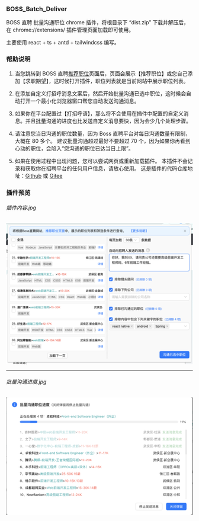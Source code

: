 ### BOSS_Batch_Deliver

BOSS 直聘 批量沟通职位 chrome 插件，将根目录下 “dist.zip” 下载并解压后，在 chrome://extensions/ 插件管理页面加载即可使用。

主要使用 react + ts + antd + tailwindcss 编写。

### 帮助说明

1. 当您跳转到 BOSS 直聘[推荐职位](https://www.zhipin.com/web/geek/job-recommend)页面后，页面会展示【推荐职位】或您自己添加【求职期望】，这时候打开插件，职位列表就是当前网站中展示职位列表。

2. 在添加自定义打招呼消息文案后，然后开始批量沟通已选中职位，这时候会自动打开一个最小化浏览器窗口帮您自动发送沟通消息。

3. 如果你在平台配置过【打招呼语】，那么将不会使用在插件中配置的自定义消息。并且批量沟通的进度也比发送自定义消息要快，因为会少几个处理步骤。

4. 请注意您当日沟通的职位数量，因为 Boss 直聘平台对每日沟通数量有限制，大概在 80 多个。
   建议批量沟通超过最好不要超过 70 个，因为如果你再看到心动的职位，会陷入“您沟通的职位已达当日上限”。

5. 如果在使用过程中出现问题，您可以尝试网页或重新加载插件。 本插件不会记录和获取你在招聘平台的任何用户信息，请放心使用。
   这是插件的代码仓库地址：[Github](https://github.com/wvit/BOSS_batch_deliver.git) 或 [Gitee](https://gitee.com/wvit/BOSS_batch_deliver.git)

### 插件预览

###### 插件内容.jpg

![插件内容](./src/assets/imgs/demo1.jpg)

---

###### 批量沟通进度.jpg

![批量沟通进度](./src/assets/imgs/demo2.jpg)
